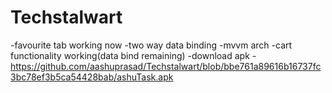 ﻿# Techstalwart
-favourite tab working now
-two way data binding
-mvvm arch
-cart functionality working(data bind remaining)
-download apk - https://github.com/aashuprasad/Techstalwart/blob/bbe761a89616b16737fc3bc78ef3b5ca54428bab/ashuTask.apk

